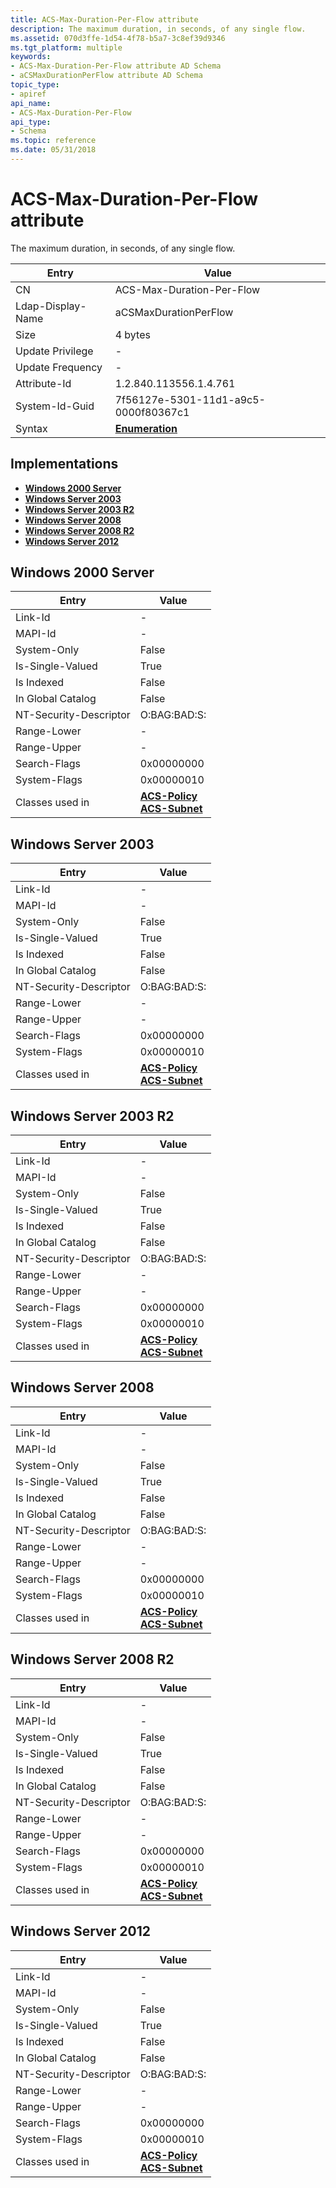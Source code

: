 ```yaml
---
title: ACS-Max-Duration-Per-Flow attribute
description: The maximum duration, in seconds, of any single flow.
ms.assetid: 070d3ffe-1d54-4f78-b5a7-3c8ef39d9346
ms.tgt_platform: multiple
keywords:
- ACS-Max-Duration-Per-Flow attribute AD Schema
- aCSMaxDurationPerFlow attribute AD Schema
topic_type:
- apiref
api_name:
- ACS-Max-Duration-Per-Flow
api_type:
- Schema
ms.topic: reference
ms.date: 05/31/2018
---
```


# ACS-Max-Duration-Per-Flow attribute

The maximum duration, in seconds, of any single flow.



| Entry | Value |
|-------------------|--------------------------------------|
| CN                | ACS-Max-Duration-Per-Flow            |
| Ldap-Display-Name | aCSMaxDurationPerFlow                |
| Size              | 4 bytes                              |
| Update Privilege  | \-                                   |
| Update Frequency  | \-                                   |
| Attribute-Id      | 1.2.840.113556.1.4.761               |
| System-Id-Guid    | 7f56127e-5301-11d1-a9c5-0000f80367c1 |
| Syntax            | [**Enumeration**](s-enumeration.md) |



## Implementations

-   [**Windows 2000 Server**](#windows-2000-server)
-   [**Windows Server 2003**](#windows-server-2003)
-   [**Windows Server 2003 R2**](#windows-server-2003-r2)
-   [**Windows Server 2008**](#windows-server-2008)
-   [**Windows Server 2008 R2**](#windows-server-2008-r2)
-   [**Windows Server 2012**](#windows-server-2012)

## Windows 2000 Server



| Entry | Value |
|------------------------|-------------------------------------------------------------------------------------------|
| Link-Id                | \-                                                                                        |
| MAPI-Id                | \-                                                                                        |
| System-Only            | False                                                                                     |
| Is-Single-Valued       | True                                                                                      |
| Is Indexed             | False                                                                                     |
| In Global Catalog      | False                                                                                     |
| NT-Security-Descriptor | O:BAG:BAD:S:                                                                              |
| Range-Lower            | \-                                                                                        |
| Range-Upper            | \-                                                                                        |
| Search-Flags           | 0x00000000                                                                                |
| System-Flags           | 0x00000010                                                                                |
| Classes used in        | [**ACS-Policy**](c-acspolicy.md)<br/> [**ACS-Subnet**](c-acssubnet.md)<br/> |



## Windows Server 2003



| Entry | Value |
|------------------------|-------------------------------------------------------------------------------------------|
| Link-Id                | \-                                                                                        |
| MAPI-Id                | \-                                                                                        |
| System-Only            | False                                                                                     |
| Is-Single-Valued       | True                                                                                      |
| Is Indexed             | False                                                                                     |
| In Global Catalog      | False                                                                                     |
| NT-Security-Descriptor | O:BAG:BAD:S:                                                                              |
| Range-Lower            | \-                                                                                        |
| Range-Upper            | \-                                                                                        |
| Search-Flags           | 0x00000000                                                                                |
| System-Flags           | 0x00000010                                                                                |
| Classes used in        | [**ACS-Policy**](c-acspolicy.md)<br/> [**ACS-Subnet**](c-acssubnet.md)<br/> |



## Windows Server 2003 R2



| Entry | Value |
|------------------------|-------------------------------------------------------------------------------------------|
| Link-Id                | \-                                                                                        |
| MAPI-Id                | \-                                                                                        |
| System-Only            | False                                                                                     |
| Is-Single-Valued       | True                                                                                      |
| Is Indexed             | False                                                                                     |
| In Global Catalog      | False                                                                                     |
| NT-Security-Descriptor | O:BAG:BAD:S:                                                                              |
| Range-Lower            | \-                                                                                        |
| Range-Upper            | \-                                                                                        |
| Search-Flags           | 0x00000000                                                                                |
| System-Flags           | 0x00000010                                                                                |
| Classes used in        | [**ACS-Policy**](c-acspolicy.md)<br/> [**ACS-Subnet**](c-acssubnet.md)<br/> |



## Windows Server 2008



| Entry | Value |
|------------------------|-------------------------------------------------------------------------------------------|
| Link-Id                | \-                                                                                        |
| MAPI-Id                | \-                                                                                        |
| System-Only            | False                                                                                     |
| Is-Single-Valued       | True                                                                                      |
| Is Indexed             | False                                                                                     |
| In Global Catalog      | False                                                                                     |
| NT-Security-Descriptor | O:BAG:BAD:S:                                                                              |
| Range-Lower            | \-                                                                                        |
| Range-Upper            | \-                                                                                        |
| Search-Flags           | 0x00000000                                                                                |
| System-Flags           | 0x00000010                                                                                |
| Classes used in        | [**ACS-Policy**](c-acspolicy.md)<br/> [**ACS-Subnet**](c-acssubnet.md)<br/> |



## Windows Server 2008 R2



| Entry | Value |
|------------------------|-------------------------------------------------------------------------------------------|
| Link-Id                | \-                                                                                        |
| MAPI-Id                | \-                                                                                        |
| System-Only            | False                                                                                     |
| Is-Single-Valued       | True                                                                                      |
| Is Indexed             | False                                                                                     |
| In Global Catalog      | False                                                                                     |
| NT-Security-Descriptor | O:BAG:BAD:S:                                                                              |
| Range-Lower            | \-                                                                                        |
| Range-Upper            | \-                                                                                        |
| Search-Flags           | 0x00000000                                                                                |
| System-Flags           | 0x00000010                                                                                |
| Classes used in        | [**ACS-Policy**](c-acspolicy.md)<br/> [**ACS-Subnet**](c-acssubnet.md)<br/> |



## Windows Server 2012



| Entry | Value |
|------------------------|-------------------------------------------------------------------------------------------|
| Link-Id                | \-                                                                                        |
| MAPI-Id                | \-                                                                                        |
| System-Only            | False                                                                                     |
| Is-Single-Valued       | True                                                                                      |
| Is Indexed             | False                                                                                     |
| In Global Catalog      | False                                                                                     |
| NT-Security-Descriptor | O:BAG:BAD:S:                                                                              |
| Range-Lower            | \-                                                                                        |
| Range-Upper            | \-                                                                                        |
| Search-Flags           | 0x00000000                                                                                |
| System-Flags           | 0x00000010                                                                                |
| Classes used in        | [**ACS-Policy**](c-acspolicy.md)<br/> [**ACS-Subnet**](c-acssubnet.md)<br/> |



 

 





